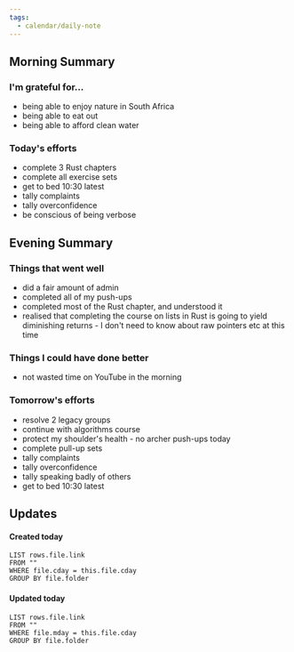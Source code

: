 ```yaml
---
tags:
  - calendar/daily-note
---
```


## Morning Summary

### I'm grateful for...

- being able to enjoy nature in South Africa
- being able to eat out 
- being able to afford clean water

### Today's efforts

- complete 3 Rust chapters
- complete all exercise sets
- get to bed 10:30 latest
- tally complaints
- tally overconfidence
- be conscious of being verbose 

## Evening Summary

### Things that went well

- did a fair amount of admin
- completed all of my push-ups
- completed most of the Rust chapter, and understood it
- realised that completing the course on lists in Rust is going to yield diminishing returns - I don't need to know about raw pointers etc at this time

### Things I could have done better

- not wasted time on YouTube in the morning

### Tomorrow's efforts

- resolve 2 legacy groups
- continue with algorithms course
- protect my shoulder's health - no archer push-ups today
- complete pull-up sets 
- tally complaints
- tally overconfidence
- tally speaking badly of others
- get to bed 10:30 latest

## Updates

#### Created today

```dataview
LIST rows.file.link
FROM ""
WHERE file.cday = this.file.cday
GROUP BY file.folder
```

#### Updated today

```dataview
LIST rows.file.link
FROM ""
WHERE file.mday = this.file.cday
GROUP BY file.folder
```
